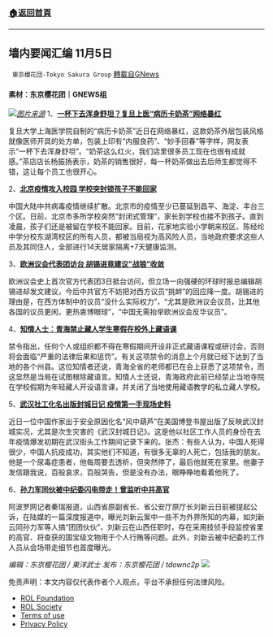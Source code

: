###  [:house:返回首頁](https://github.com/ourhimalayas/txt)
---


## 墙内要闻汇编 11月5日
` 東京櫻花団-Tokyo Sakura Group` [轉載自GNews](https://gnews.org/zh-hans/1642554/)

#### 素材：东京樱花团｜GNEWS组
![](https://assets.gnews.org/wp-content/uploads/2021/11/image-78.png)[*图片来源*](https://m1.aboluowang.com/uploadfile/2021/1105/20211105061914172.jpg)
1、[**一杯下去浑身舒坦？复旦上医“病历卡奶茶”网络暴红**](https://www.aboluowang.com/2021/1105/1668006.html)

复旦大学上海医学院自制的“病历卡奶茶”近日在网络暴红，这款奶茶外层包装风格就像医师开具的处方单，包装上印有“内服良药”、“妙手回春”等字样，网友表示“一杯下去浑身舒坦”。“奶茶这么红火，我们店里很多员工现在也很有成就感。”茶店店长杨振扬表示，奶茶的销售很好，每一杯奶茶做出去后师生都觉得不错，这让每个员工也很开心。

2、[**北京疫情攻入校园 学校突封锁孩子不能回家**](https://www.aboluowang.com/2021/1105/1668100.html)

中国大陆中共病毒疫情继续扩散。北京市的疫情至少已蔓延到昌平、海淀、丰台三个区。日前，北京市多所学校突然“封闭式管理”，家长到学校也接不到孩子。直到凌晨，孩子们还是被留在学校不能回家。目前，花家地实验小学朝来校区、陈经纶中学分校东湖湾校区的所有人员，都被当局视为高风险人员，当地政府要求这些人员及其同住人，全部进行14天居家隔离+7天健康监测。

3、[**欧洲议会代表团访台 胡锡进竟建议”战狼”收敛**](https://www.aboluowang.com/2021/1105/1668109.html)

欧洲议会史上首次官方代表团3日抵台访问，但立场一向强硬的环球时报总编辑胡锡进却发文建议，今后中共官方不妨把对西方议员“挑衅”的回应降一度。胡锡进的理由是，在西方体制中的议员“没什么实际权力”，“尤其是欧洲议会议员，比其他各国的议员更闲，更热衷博眼球”，“中国无需抬举欧洲议会反华议员”。

4、[**知情人士：青海禁止藏人学生寒假在校外上藏语课**](https://www.aboluowang.com/2021/1105/1668120.html)

禁令指出，任何个人或组织都不得在寒假期间开设非正式藏语课程或研讨会，否则将会面临“严重的法律后果和惩罚”。有关这项禁令的消息上个月就已经下达到了当地的各个州县。这位知情者还说，青海全省的老师都已在会上获悉了这项禁令，而这显然是当局在试图根除藏语言。知情人士还说，青海政府此前已经禁止当地寺院在学校假期为年轻藏人开设语言课，并关闭了当地使用藏语教学的私立藏人学校。

5、[**武汉社工化名出版封城日记 疫情第一手现场史料**](https://www.aboluowang.com/2021/1105/1668255.html)

近日一位中国作家出于安全原因化名“风中葫芦”在美国博登书屋出版了反映武汉封城实况，尤其是次生灾害的《武汉封城日记》。这是他以社区工作人员的身份在去年疫情爆发初期在武汉街头工作期间记录下来的。张杰：有些人认为，中国人死得很少，中国人抗疫成功，其实他们不知道，有很多无辜的人死亡，包括我的朋友。他是一个尿毒症患者，他每周要去透析，但突然停了，最后他就死在家里。他妻子发信跟我说，百般哀求，百般哭告，但是没有办法，眼睁睁地看着他死了。

6、[**孙力军同伙被中纪委闪电带走！曾监听中共高官**](https://www.aboluowang.com/2021/1105/1668330.html)

阿波罗网记者秦瑞报道，山西省原副省长、省公安厅原厅长刘新云日前被提起公诉，在陆媒的一篇深度报道中，曝光刘新云案中一些不为外界所知的内幕，如刘新云同孙力军等人搞“团团伙伙”，刘新云在山西任职时，存在采用技侦手段监控省里的高官、将查获的国宝级文物用于个人行贿等问题。此外，刘新云被中纪委的工作人员从会场带走细节也首度曝光。

*编辑：东京樱花团 / 東洋武士*
*发布：东京樱花团 / tdownc2p*
![](https://assets.gnews.org/wp-content/uploads/2021/11/2-4.jpg)
 

免责声明：本文内容仅代表作者个人观点，平台不承担任何法律风险。

- [ROL Foundation](https://rolfoundation.org/)
- [ROL Society](https://rolsociety.org/)
- [Terms of use](https://gnews.org/terms-of-use-3/)
- [Privacy Policy](https://gnews.org/privacy-policy/)
